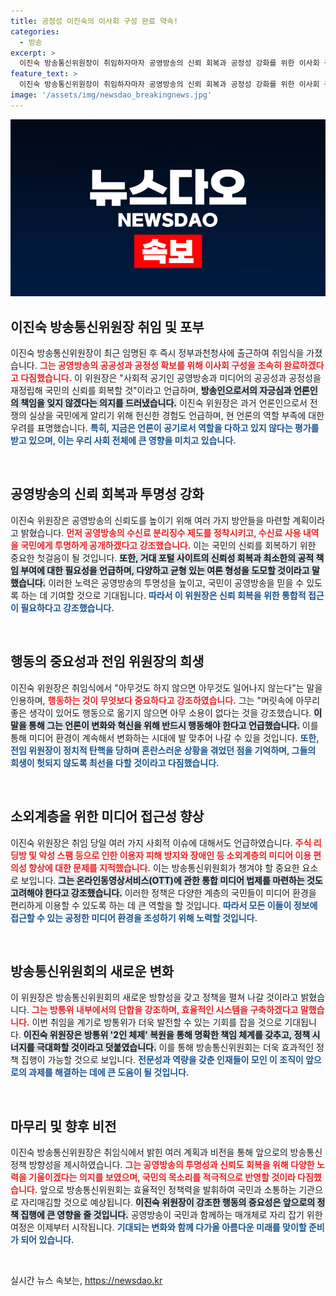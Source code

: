 ```yaml
---
title: 공정성 이진숙의 이사회 구성 완료 약속!
categories:
  - 방송
excerpt: >
  이진숙 방송통신위원장이 취임하자마자 공영방송의 신뢰 회복과 공정성 강화를 위한 이사회 구성을 약속했습니다. 그는 방송의 공공성과 국민 신뢰 확보를 위한 실질적 조치를 다짐하며, 투명한 운영과 공적 책임 강화에 나서겠다고 밝혔습니다.
feature_text: >
  이진숙 방송통신위원장이 취임하자마자 공영방송의 신뢰 회복과 공정성 강화를 위한 이사회 구성을 약속했습니다. 그는 방송의 공공성과 국민 신뢰 확보를 위한 실질적 조치를 다짐하며, 투명한 운영과 공적 책임 강화에 나서겠다고 밝혔습니다.
image: '/assets/img/newsdao_breakingnews.jpg'
---
```


<p><img src="/assets/img/newsdao_breakingnews.jpg" alt="flaretime 속보" /></p>

<h2 data-ke-size="size26">이진숙 방송통신위원장 취임 및 포부</h2>

<p data-ke-size="size16">이진숙 방송통신위원장이 최근 임명된 후 즉시 정부과천청사에 출근하여 취임식을 가졌습니다. <b><span style="color: #ee2323;">그는 공영방송의 공공성과 공정성 확보를 위해 이사회 구성을 조속히 완료하겠다고 다짐했습니다.</span></b> 이 위원장은 "사회적 공기인 공영방송과 미디어의 공공성과 공정성을 재정립해 국민의 신뢰를 회복할 것"이라고 언급하며, <b><span style="background-color: #21538527;">방송인으로서의 자긍심과 언론인의 책임을 잊지 않겠다는 의지를 드러냈습니다.</span></b> 이진숙 위원장은 과거 언론인으로서 전쟁의 실상을 국민에게 알리기 위해 헌신한 경험도 언급하며, 현 언론의 역할 부족에 대한 우려를 표명했습니다. <b><span style="color: #1a5490;">특히, 지금은 언론이 공기로서 역할을 다하고 있지 않다는 평가를 받고 있으며, 이는 우리 사회 전체에 큰 영향을 미치고 있습니다.</span></b></p>

<p data-ke-size="size16">&nbsp;</p>

<h2 data-ke-size="size26">공영방송의 신뢰 회복과 투명성 강화</h2>

<p data-ke-size="size16">이진숙 위원장은 공영방송의 신뢰도를 높이기 위해 여러 가지 방안들을 마련할 계획이라고 밝혔습니다. <b><span style="color: #ee2323;">먼저 공영방송의 수신료 분리징수 제도를 정착시키고, 수신료 사용 내역을 국민에게 투명하게 공개하겠다고 강조했습니다.</span></b> 이는 국민의 신뢰를 회복하기 위한 중요한 첫걸음이 될 것입니다. <b><span style="background-color: #21538527;">또한, 거대 포털 사이트의 신뢰성 회복과 최소한의 공적 책임 부여에 대한 필요성을 언급하며, 다양하고 균형 있는 여론 형성을 도모할 것이라고 말했습니다.</span></b> 이러한 노력은 공영방송의 투명성을 높이고, 국민이 공영방송을 믿을 수 있도록 하는 데 기여할 것으로 기대됩니다. <b><span style="color: #1a5490;">따라서 이 위원장은 신뢰 회복을 위한 통합적 접근이 필요하다고 강조했습니다.</span></b></p>

<p data-ke-size="size16">&nbsp;</p>

<h2 data-ke-size="size26">행동의 중요성과 전임 위원장의 희생</h2>

<p data-ke-size="size16">이진숙 위원장은 취임식에서 "아무것도 하지 않으면 아무것도 일어나지 않는다"는 말을 인용하며, <b><span style="color: #ee2323;">행동하는 것이 무엇보다 중요하다고 강조하였습니다.</span></b> 그는 "머릿속에 아무리 좋은 생각이 있어도 행동으로 옮기지 않으면 아무 소용이 없다는 것을 강조했습니다. <b><span style="background-color: #21538527;">이 말을 통해 그는 언론이 변화와 혁신을 위해 반드시 행동해야 한다고 언급했습니다.</span></b> 이를 통해 미디어 환경이 계속해서 변화하는 시대에 발 맞추어 나갈 수 있을 것입니다. <b><span style="color: #1a5490;">또한, 전임 위원장이 정치적 탄핵을 당하며 혼란스러운 상황을 겪었던 점을 기억하며, 그들의 희생이 헛되지 않도록 최선을 다할 것이라고 다짐했습니다.</span></b></p>

<p data-ke-size="size16">&nbsp;</p>

<h2 data-ke-size="size26">소외계층을 위한 미디어 접근성 향상</h2>

<p data-ke-size="size16">이진숙 위원장은 취임 당일 여러 가지 사회적 이슈에 대해서도 언급하였습니다. <b><span style="color: #ee2323;">주식 리딩방 및 악성 스팸 등으로 인한 이용자 피해 방지와 장애인 등 소외계층의 미디어 이용 편의성 향상에 대한 문제를 지적했습니다.</span></b> 이는 방송통신위원회가 챙겨야 할 중요한 요소로 보입니다. <b><span style="background-color: #21538527;">그는 온라인동영상서비스(OTT)에 관한 통합 미디어 법제를 마련하는 것도 고려해야 한다고 강조했습니다.</span></b> 이러한 정책은 다양한 계층의 국민들이 미디어 환경을 편리하게 이용할 수 있도록 하는 데 큰 역할을 할 것입니다. <b><span style="color: #1a5490;">따라서 모든 이들이 정보에 접근할 수 있는 공정한 미디어 환경을 조성하기 위해 노력할 것입니다.</span></b></p>

<p data-ke-size="size16">&nbsp;</p>

<h2 data-ke-size="size26">방송통신위원회의 새로운 변화</h2>

<p data-ke-size="size16">이 위원장은 방송통신위원회의 새로운 방향성을 갖고 정책을 펼쳐 나갈 것이라고 밝혔습니다. <b><span style="color: #ee2323;">그는 방통위 내부에서의 단합을 강조하며, 효율적인 시스템을 구축하겠다고 말했습니다.</span></b> 이번 취임을 계기로 방통위가 더욱 발전할 수 있는 기회를 잡을 것으로 기대됩니다. <b><span style="background-color: #21538527;">이진숙 위원장은 방통위 '2인 체제' 복원을 통해 명확한 책임 체계를 갖추고, 정책 시너지를 극대화할 것이라고 덧붙였습니다.</span></b> 이를 통해 방송통신위원회는 더욱 효과적인 정책 집행이 가능할 것으로 보입니다. <b><span style="color: #1a5490;">전문성과 역량을 갖춘 인재들이 모인 이 조직이 앞으로의 과제를 해결하는 데에 큰 도움이 될 것입니다.</span></b></p>

<p data-ke-size="size16">&nbsp;</p>

<h2 data-ke-size="size26">마무리 및 향후 비전</h2>

<p data-ke-size="size16">이진숙 방송통신위원장은 취임식에서 밝힌 여러 계획과 비전을 통해 앞으로의 방송통신 정책 방향성을 제시하였습니다. <b><span style="color: #ee2323;">그는 공영방송의 투명성과 신뢰도 회복을 위해 다양한 노력을 기울이겠다는 의지를 보였으며, 국민의 목소리를 적극적으로 반영할 것이라 다짐했습니다.</span></b> 앞으로 방송통신위원회는 효율적인 정책력을 발휘하여 국민과 소통하는 기관으로 자리매김할 것으로 예상됩니다. <b><span style="background-color: #21538527;">이진숙 위원장이 강조한 행동의 중요성은 앞으로의 정책 집행에 큰 영향을 줄 것입니다.</span></b> 공영방송이 국민과 함께하는 매개체로 자리 잡기 위한 여정은 이제부터 시작됩니다. <b><span style="color: #1a5490;">기대되는 변화와 함께 다가올 아름다운 미래를 맞이할 준비가 되어 있습니다.</span></b></p> 

<p data-ke-size="size16">&nbsp;</p>
실시간 뉴스 속보는, <a href="https://newsdao.kr" rel="dofollow">https://newsdao.kr</a>


